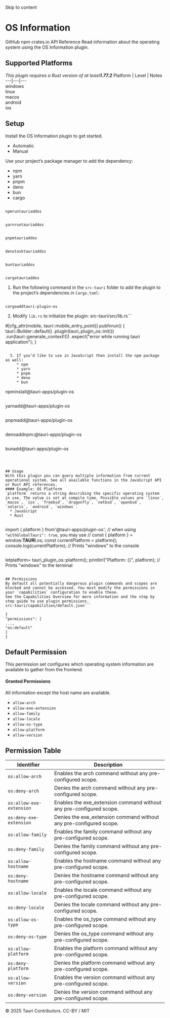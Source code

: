 Skip to content
# OS Information
GitHub npm  crates.io 
API Reference 
Read information about the operating system using the OS Information plugin.
## Supported Platforms
_This plugin requires a Rust version of at least**1.77.2**_
Platform | Level | Notes  
---|---|---  
windows  
linux  
macos  
android  
ios  
## Setup
Install the OS Information plugin to get started.
  * Automatic 
  * Manual 


Use your project’s package manager to add the dependency:
  * npm 
  * yarn 
  * pnpm 
  * deno 
  * bun 
  * cargo 


```

npmruntauriaddos

```

```

yarnruntauriaddos

```

```

pnpmtauriaddos

```

```

denotasktauriaddos

```

```

buntauriaddos

```

```

cargotauriaddos

```

  1. Run the following command in the `src-tauri` folder to add the plugin to the project’s dependencies in `Cargo.toml`:
```

cargoaddtauri-plugin-os

```

  2. Modify `lib.rs` to initialize the plugin:
src-tauri/src/lib.rs```

#[cfg_attr(mobile, tauri::mobile_entry_point)]
pubfnrun() {
tauri::Builder::default()
.plugin(tauri_plugin_os::init())
.run(tauri::generate_context!())
.expect("error while running tauri application");
}

```

  3. If you’d like to use in JavaScript then install the npm package as well:
     * npm 
     * yarn 
     * pnpm 
     * deno 
     * bun 
```

npminstall@tauri-apps/plugin-os

```

```

yarnadd@tauri-apps/plugin-os

```

```

pnpmadd@tauri-apps/plugin-os

```

```

denoaddnpm:@tauri-apps/plugin-os

```

```

bunadd@tauri-apps/plugin-os

```



## Usage
With this plugin you can query multiple information from current operational system. See all available functions in the JavaScript API or Rust API references.
#### Example: OS Platform
`platform` returns a string describing the specific operating system in use. The value is set at compile time. Possible values are `linux`, `macos`, `ios`, `freebsd`, `dragonfly`, `netbsd`, `openbsd`, `solaris`, `android`, `windows`.
  * JavaScript 
  * Rust 


```

import { platform } from'@tauri-apps/plugin-os';
// when using `"withGlobalTauri": true`, you may use
// const { platform } = window.__TAURI__.os;
const currentPlatform = platform();
console.log(currentPlatform);
// Prints "windows" to the console

```

```

letplatform= tauri_plugin_os::platform();
println!("Platform: {}", platform);
// Prints "windows" to the terminal

```

## Permissions
By default all potentially dangerous plugin commands and scopes are blocked and cannot be accessed. You must modify the permissions in your `capabilities` configuration to enable these.
See the Capabilities Overview for more information and the step by step guide to use plugin permissions.
src-tauri/capabilities/default.json```

{
"permissions": [
...,
"os:default"
]
}

```

## Default Permission
This permission set configures which operating system information are available to gather from the frontend.
#### Granted Permissions
All information except the host name are available.
  * `allow-arch`
  * `allow-exe-extension`
  * `allow-family`
  * `allow-locale`
  * `allow-os-type`
  * `allow-platform`
  * `allow-version`


## Permission Table
Identifier | Description  
---|---  
`os:allow-arch` |  Enables the arch command without any pre-configured scope.  
`os:deny-arch` |  Denies the arch command without any pre-configured scope.  
`os:allow-exe-extension` |  Enables the exe_extension command without any pre-configured scope.  
`os:deny-exe-extension` |  Denies the exe_extension command without any pre-configured scope.  
`os:allow-family` |  Enables the family command without any pre-configured scope.  
`os:deny-family` |  Denies the family command without any pre-configured scope.  
`os:allow-hostname` |  Enables the hostname command without any pre-configured scope.  
`os:deny-hostname` |  Denies the hostname command without any pre-configured scope.  
`os:allow-locale` |  Enables the locale command without any pre-configured scope.  
`os:deny-locale` |  Denies the locale command without any pre-configured scope.  
`os:allow-os-type` |  Enables the os_type command without any pre-configured scope.  
`os:deny-os-type` |  Denies the os_type command without any pre-configured scope.  
`os:allow-platform` |  Enables the platform command without any pre-configured scope.  
`os:deny-platform` |  Denies the platform command without any pre-configured scope.  
`os:allow-version` |  Enables the version command without any pre-configured scope.  
`os:deny-version` |  Denies the version command without any pre-configured scope.  
© 2025 Tauri Contributors. CC-BY / MIT
